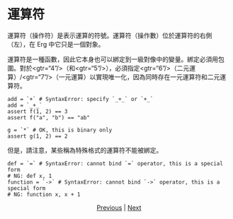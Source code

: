 # 運算符

運算符（操作符）是表示運算的符號。運算符（操作數）位於運算符的右側（左），在 Erg 中它只是一個對象。

運算符是一種函數，因此它本身也可以綁定到一級對像中的變量。綁定必須用包圍。對於<gtr=“4”/>（和<gtr=“5”/>），必須指定<gtr=“6”/>（二元運算）/<gtr=“7”/>（一元運算）以實現唯一化，因為同時存在一元運算符和二元運算符。


```erg
add = `+` # SyntaxError: specify `_+_` or `+_`
add = `_+_`
assert f(1, 2) == 3
assert f("a", "b") == "ab"

g = `*` # OK, this is binary only
assert g(1, 2) == 2
```

但是，請注意，某些稱為特殊格式的運算符不能被綁定。


```erg
def = `=` # SyntaxError: cannot bind `=` operator, this is a special form
# NG: def x, 1
function = `->` # SyntaxError: cannot bind `->` operator, this is a special form
# NG: function x, x + 1
```

<p align='center'>
    <a href='./05_builtin_funcs.md'>Previous</a> | <a href='./07_side_effect.md'>Next</a>
</p>